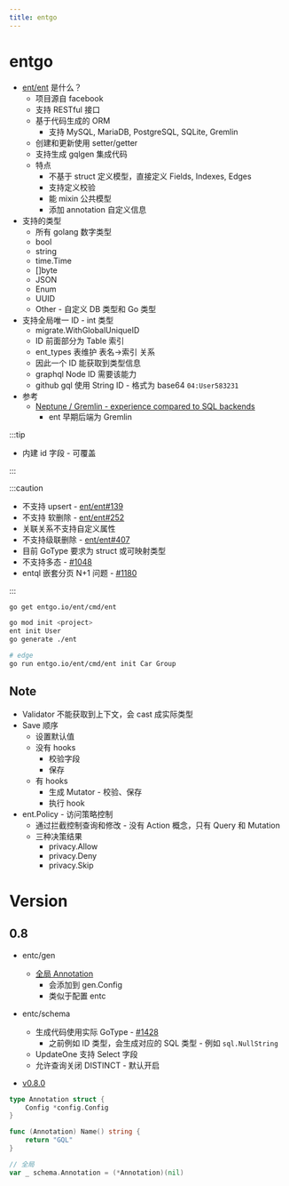 ```yaml
---
title: entgo
---
```


# entgo

- [ent/ent](https://github.com/ent/ent) 是什么？
  - 项目源自 facebook
  - 支持 RESTful 接口
  - 基于代码生成的 ORM
    - 支持 MySQL, MariaDB, PostgreSQL, SQLite, Gremlin
  - 创建和更新使用 setter/getter
  - 支持生成 gqlgen 集成代码
  - 特点
    - 不基于 struct 定义模型，直接定义 Fields, Indexes, Edges
    - 支持定义校验
    - 能 mixin 公共模型
    - 添加 annotation 自定义信息
- 支持的类型
  - 所有 golang 数字类型
  - bool
  - string
  - time.Time
  - []byte
  - JSON
  - Enum
  - UUID
  - Other - 自定义 DB 类型和 Go 类型
- 支持全局唯一 ID - int 类型
  - migrate.WithGlobalUniqueID
  - ID 前面部分为 Table 索引
  - ent_types 表维护 表名->索引 关系
  - 因此一个 ID 能获取到类型信息
  - graphql Node ID 需要该能力
  - github gql 使用 String ID - 格式为 base64 `04:User583231`
- 参考
  - [Neptune / Gremlin - experience compared to SQL backends](https://github.com/ent/ent/issues/452#issuecomment-619430120)
    - ent 早期后端为 Gremlin

:::tip

- 内建 id 字段 - 可覆盖

:::

:::caution

- 不支持 upsert - [ent/ent#139](https://github.com/ent/ent/issues/139)
- 不支持 软删除 - [ent/ent#252](https://github.com/ent/ent/issues/252)
- 关联关系不支持自定义属性
- 不支持级联删除 - [ent/ent#407](https://github.com/ent/ent/issues/407)
- 目前 GoType 要求为 struct 或可映射类型
- 不支持多态 - [#1048](https://github.com/ent/ent/issues/1048)
- entql 嵌套分页 N+1 问题 - [#1180](https://github.com/ent/ent/issues/1180)

:::

```bash
go get entgo.io/ent/cmd/ent

go mod init <project>
ent init User
go generate ./ent

# edge
go run entgo.io/ent/cmd/ent init Car Group
```

## Note

- Validator 不能获取到上下文，会 cast 成实际类型
- Save 顺序
  - 设置默认值
  - 没有 hooks
    - 校验字段
    - 保存
  - 有 hooks
    - 生成 Mutator - 校验、保存
    - 执行 hook
- ent.Policy - 访问策略控制
  - 通过拦截控制查询和修改 - 没有 Action 概念，只有 Query 和 Mutation
  - 三种决策结果
    - privacy.Allow
    - privacy.Deny
    - privacy.Skip

# Version

## 0.8

- entc/gen
  - [全局 Annotation](https://entgo.io/docs/templates/#global-annotations)
    - 会添加到 gen.Config
    - 类似于配置 entc
- entc/schema
  - 生成代码使用实际 GoType - [#1428](https://github.com/ent/ent/pull/1428)
    - 之前例如 ID 类型，会生成对应的 SQL 类型 - 例如 `sql.NullString`
  - UpdateOne 支持 Select 字段
  - 允许查询关闭 DISTINCT - 默认开启

- [v0.8.0](https://github.com/ent/ent/releases/tag/v0.8.0)

```go
type Annotation struct {
    Config *config.Config
}

func (Annotation) Name() string {
    return "GQL"
}

// 全局
var _ schema.Annotation = (*Annotation)(nil)
```
